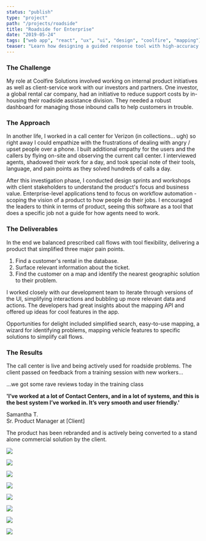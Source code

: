 ```yaml
---
status: "publish"
type: "project"
path: "/projects/roadside"
title: "Roadside for Enterprise"
date: "2019-05-24"
tags: ["web app", "react", "ux", "ui", "design", "coolfire", "mapping"]
teaser: "Learn how designing a guided response tool with high-accuracy mapping slashed response times for an international rental giant."
---
```


### The Challenge

My role at Coolfire Solutions involved working on internal product initiatives as well as client-service work with our investors and partners. One investor, a global rental car company, had an initiative to reduce support costs by in-housing their roadside assistance division. They needed a robust dashboard for managing those inbound calls to help customers in trouble.

### The Approach

In another life, I worked in a call center for Verizon (in collections... ugh) so right away I could empathize with the frustrations of dealing with angry / upset people over a phone. I built additional empathy for the users and the callers by flying on-site and observing the current call center. I interviewed agents, shadowed their work for a day, and took special note of their tools, language, and pain points as they solved hundreds of calls a day.

After this investigation phase, I conducted design sprints and workshops with client stakeholders to understand the product's focus and business value. Enterprise-level applications tend to focus on workflow automation - scoping the vision of a product to how people do their jobs. I encouraged the leaders to think in terms of product, seeing this software as a tool that does a specific job not a guide for how agents need to work.

### The Deliverables

In the end we balanced prescribed call flows with tool flexibility, delivering a product that simplified three major pain points.

1. Find a customer's rental in the database.
2. Surface relevant information about the ticket.
3. Find the customer on a map and identify the nearest geographic solution to their problem.

I worked closely with our development team to iterate through versions of the UI, simplifying interactions and bubbling up more relevant data and actions. The developers had great insights about the mapping API and offered up ideas for cool features in the app.

Opportunities for delight included simplified search, easy-to-use mapping, a wizard for identifying problems, mapping vehicle features to specific solutions to simplify call flows.

### The Results

The call center is live and being actively used for roadside problems. The client passed on feedback from a training session with new workers...

...we got some rave reviews today in the training class

**'I’ve worked at a lot of Contact Centers, and in a lot of systems, and this is the best system I’ve worked in. It’s very smooth and user friendly.'**

Samantha T.<br>
Sr. Product Manager at [Client]

The product has been rebranded and is actively being converted to a stand alone commercial solution by the client.

![](/roadside/FHD-1.png)

![](/roadside/FHD-2.png)

![](/roadside/FHD-3.png)

![](/roadside/FHD-4.png)

![](/roadside/FHD-5.png)

![](/roadside/FHD-6.png)

![](/roadside/FHD-7.png)

![](/roadside/FHD-8.png)
